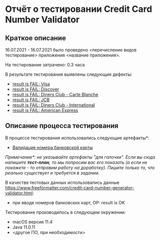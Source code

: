 # Отчёт о тестировании Credit Card Number Validator

## Краткое описание

16.07.2021 - 16.07.2021 было проведено <перечисление видов тестирование> приложения <название приложения>.

На тестирование затрачено: 0.3 часа

В результате тестирования выявлены следующие дефекты:
* [result is FAIL: Visa](https://github.com/Irek81/dzjava/issues/2#issue-946881864)
* [result is FAIL: Discover](https://github.com/Irek81/dzjava/issues/3#issue-946882567)
* [result is FAIL: Diners Club - Carte Blanche](https://github.com/Irek81/dzjava/issues/4#issue-946883354)
* [result is FAIL: JCB](https://github.com/Irek81/dzjava/issues/5#issue-946884139)
* [result is FAIL: Diners Club - International](https://github.com/Irek81/dzjava/issues/6#issue-946884515)
* [result is FAIL: American Express](https://github.com/Irek81/dzjava/issues/7#issue-946884856)

## Описание процесса тестирования

В процессе тестирования использовались следующие артефакты*:
* [Валидация номера банковской карты](https://github.com/Irek81/dzjava/issues/1#issue-946880932)

*Примечание\*: не указывайте артефакты "для галочки". Если вы сюда напишите **тест-план**, то мы попросим вас его показать (а если не покажете - то отправим работу на доработку). Пишите только то, что реально существует и требуется в задании.*

В качестве тестовых данных использовались данные https://www.freeformatter.com/credit-card-number-generator-validator.html:
* при вводе номеров банковских карт, ОР: result is OK

Тестирование производилось в следующем окружении:
* macOS версия 11.4
* Java 11.0.11
* <другое ПО, при необходимости>

